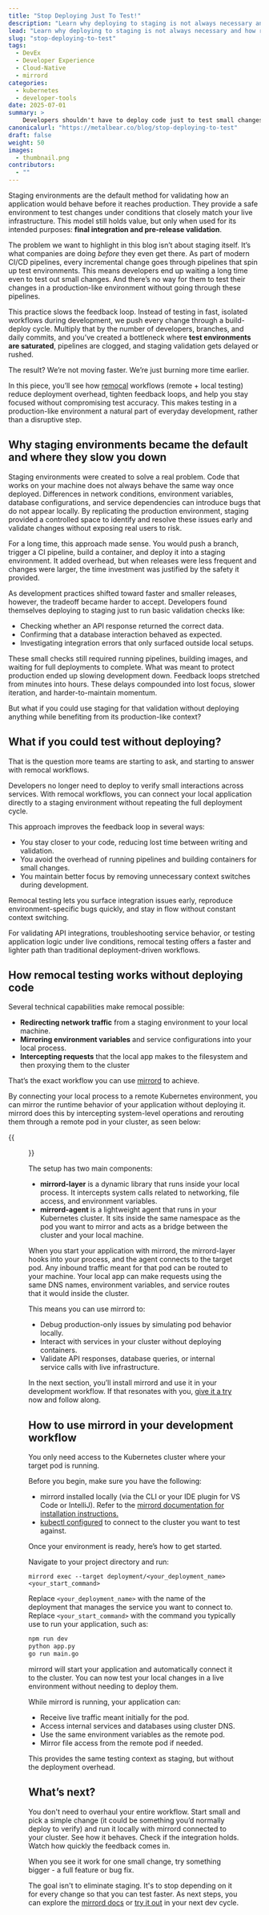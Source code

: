 ```yaml
---
title: "Stop Deploying Just To Test!"
description: "Learn why deploying to staging is not always necessary and how remocal testing can speed up feedback loops without sacrificing test accuracy."
lead: "Learn why deploying to staging is not always necessary and how remocal testing can speed up feedback loops without sacrificing test accuracy."
slug: "stop-deploying-to-test"
tags:
  - DevEx
  - Developer Experience
  - Cloud-Native
  - mirrord
categories:
  - kubernetes
  - developer-tools
date: 2025-07-01
summary: >
    Developers shouldn't have to deploy code just to test small changes. This blog explores how remocal workflows, like those enabled by mirrord, let you test against staging or production-like environments without the time-consuming deploy step. Cut feedback loops from hours to seconds, stay in flow, and validate more accurately without clogging your CI pipelines.
canonicalurl: "https://metalbear.co/blog/stop-deploying-to-test"
draft: false
weight: 50
images:
  - thumbnail.png
contributors:
  - ""
---
```


Staging environments are the default method for validating how an application would behave before it reaches production. They provide a safe environment to test changes under conditions that closely match your live infrastructure. This model still holds value, but only when used for its intended purposes: **final integration and pre-release validation**.

The problem we want to highlight in this blog isn’t about staging itself. It’s what companies are doing *before* they even get there. As part of modern CI/CD pipelines, every incremental change goes through pipelines that spin up test environments. This means developers end up waiting a long time even to test out small changes. And there’s no way for them to test their changes in a production-like environment without going through these pipelines.

This practice slows the feedback loop. Instead of testing in fast, isolated workflows during development, we push every change through a build-deploy cycle. Multiply that by the number of developers, branches, and daily commits, and you’ve created a bottleneck where **test environments are saturated**, pipelines are clogged, and staging validation gets delayed or rushed.

The result? We’re not moving faster. We’re just burning more time earlier.

In this piece, you’ll see how [remocal](https://thenewstack.io/remocal-development-the-future-of-efficient-kubernetes-workflows/) workflows (remote + local testing) reduce deployment overhead, tighten feedback loops, and help you stay focused without compromising test accuracy. This makes testing in a production-like environment a natural part of everyday development, rather than a disruptive step.

## Why staging environments became the default and where they slow you down

Staging environments were created to solve a real problem. Code that works on your machine does not always behave the same way once deployed. Differences in network conditions, environment variables, database configurations, and service dependencies can introduce bugs that do not appear locally. By replicating the production environment, staging provided a controlled space to identify and resolve these issues early and validate changes without exposing real users to risk.

For a long time, this approach made sense. You would push a branch, trigger a CI pipeline, build a container, and deploy it into a staging environment. It added overhead, but when releases were less frequent and changes were larger, the time investment was justified by the safety it provided.

As development practices shifted toward faster and smaller releases, however, the tradeoff became harder to accept. Developers found themselves deploying to staging just to run basic validation checks like:

- Checking whether an API response returned the correct data.
- Confirming that a database interaction behaved as expected.
- Investigating integration errors that only surfaced outside local setups.

These small checks still required running pipelines, building images, and waiting for full deployments to complete. What was meant to protect production ended up slowing development down. Feedback loops stretched from minutes into hours. These delays compounded into lost focus, slower iteration, and harder-to-maintain momentum.

But what if you could use staging for that validation without deploying anything while benefiting from its production-like context?

## What if you could test without deploying?

That is the question more teams are starting to ask, and starting to answer with remocal workflows.

Developers no longer need to deploy to verify small interactions across services. With remocal workflows, you can connect your local application directly to a staging environment without repeating the full deployment cycle.

This approach improves the feedback loop in several ways:

- You stay closer to your code, reducing lost time between writing and validation.
- You avoid the overhead of running pipelines and building containers for small changes.
- You maintain better focus by removing unnecessary context switches during development.

Remocal testing lets you surface integration issues early, reproduce environment-specific bugs quickly, and stay in flow without constant context switching.

For validating API integrations, troubleshooting service behavior, or testing application logic under live conditions, remocal testing offers a faster and lighter path than traditional deployment-driven workflows.

## How remocal testing works without deploying code

Several technical capabilities make remocal possible:

- **Redirecting network traffic** from a staging environment to your local machine.
- **Mirroring environment variables** and service configurations into your local process.
- **Intercepting requests** that the local app makes to the filesystem and then proxying them to the cluster

That’s the exact workflow you can use [mirrord](https://metalbear.co/mirrord/?utm_source=blog&utm_medium=social&utm_campaign=blog-stop-deploying-to-test) to achieve.

By connecting your local process to a remote Kubernetes environment, you can mirror the runtime behavior of your application without deploying it. mirrord does this by intercepting system-level operations and rerouting them through a remote pod in your cluster, as seen below:

{{<figure src="how-mirrord-works.svg" title="How mirrord works" alt="How mirrord works" height="100%" width="100%">}}

The setup has two main components:

- **mirrord-layer** is a dynamic library that runs inside your local process. It intercepts system calls related to networking, file access, and environment variables.
- **mirrord-agent** is a lightweight agent that runs in your Kubernetes cluster. It sits inside the same namespace as the pod you want to mirror and acts as a bridge between the cluster and your local machine.

When you start your application with mirrord, the mirrord-layer hooks into your process, and the agent connects to the target pod. Any inbound traffic meant for that pod can be routed to your machine. Your local app can make requests using the same DNS names, environment variables, and service routes that it would inside the cluster.

This means you can use mirrord to:

- Debug production-only issues by simulating pod behavior locally.
- Interact with services in your cluster without deploying containers.
- Validate API responses, database queries, or internal service calls with live infrastructure.

In the next section, you’ll install mirrord and use it in your development workflow. If that resonates with you, [give it a try](https://app.metalbear.co/account/sign-up/?utm_source=blog&utm_medium=social&utm_campaign=blog-stop-deploying-to-test) now and follow along.

## How to use mirrord in your development workflow

You only need access to the Kubernetes cluster where your target pod is running.

Before you begin, make sure you have the following:

- mirrord installed locally (via the CLI or your IDE plugin for VS Code or IntelliJ). Refer to the [mirrord documentation for installation instructions.](https://mirrord.dev/docs/overview/quick-start/?utm_source=blog&utm_medium=social&utm_campaign=blog-stop-deploying-to-test)
- [kubectl configured](https://cloud.google.com/kubernetes-engine/docs/how-to/cluster-access-for-kubectl) to connect to the cluster you want to test against.

Once your environment is ready, here’s how to get started.

Navigate to your project directory and run:

`mirrord exec --target deployment/<your_deployment_name> <your_start_command>`

Replace `<your_deployment_name>` with the name of the deployment that manages the service you want to connect to. Replace `<your_start_command>` with the command you typically use to run your application, such as:

```bash
npm run dev
python app.py
go run main.go
```

mirrord will start your application and automatically connect it to the cluster. You can now test your local changes in a live environment without needing to deploy them.

While mirrord is running, your application can:

- Receive live traffic meant initially for the pod.
- Access internal services and databases using cluster DNS.
- Use the same environment variables as the remote pod.
- Mirror file access from the remote pod if needed.

This provides the same testing context as staging, but without the deployment overhead. 

## What’s next?

You don't need to overhaul your entire workflow. Start small and pick a simple change (it could be something you’d normally deploy to verify) and run it locally with mirrord connected to your cluster. See how it behaves. Check if the integration holds. Watch how quickly the feedback comes in.

When you see it work for one small change, try something bigger - a full feature or bug fix.

The goal isn't to eliminate staging. It's to stop depending on it for every change so that you can test faster. As next steps, you can explore the [mirrord docs](https://metalbear.co/mirrord/docs/overview/introduction/?utm_source=blog&utm_medium=social&utm_campaign=blog-stop-deploying-to-test) or [try it out](https://app.metalbear.co/account/sign-up/?utm_source=blog&utm_medium=social&utm_campaign=blog-stop-deploying-to-test) in your next dev cycle.